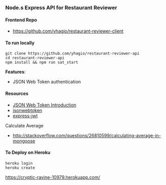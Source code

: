### Node.s Express API for Restaurant Reviewer


#### Frontend Repo
- https://github.com/yhagio/restaurant-reviewer-client

#### To run locally
```
git clone https://github.com/yhagio/restaurant-reviewer-api
cd restaurant-reviewer-api
npm install && npm run sat_start
```

**Features**:
- JSON Web Token authentication

#### Resources
- [JSON Web Token Introduction](https://jwt.io/introduction/)
- [jsonwebtoken](https://github.com/auth0/node-jsonwebtoken)
- [express-jwt](https://github.com/auth0/express-jwt)

Calculate Average
- http://stackoverflow.com/questions/26810599/calculating-average-in-mongoose


#### To Deploy on Heroku
```
heroku login
heroku create
```

https://cryptic-ravine-10979.herokuapp.com/